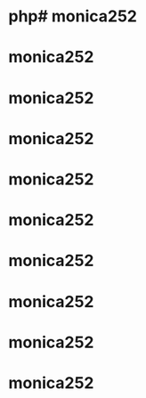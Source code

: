 # php# monica252
# monica252
# monica252
# monica252
# monica252
# monica252
# monica252
# monica252
# monica252
# monica252
